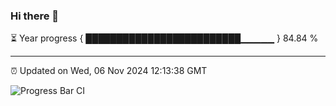 ### Hi there 👋

⏳ Year progress { █████████████████████████▁▁▁▁▁ } 84.84 %

---

⏰ Updated on Wed, 06 Nov 2024 12:13:38 GMT

![Progress Bar CI](https://github.com/liununu/liununu/workflows/Progress%20Bar%20CI/badge.svg)

